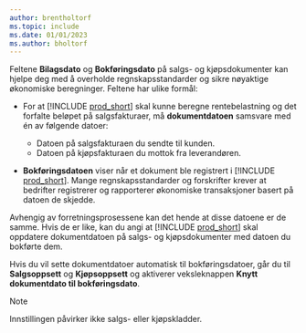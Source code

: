 ```yaml
---
author: brentholtorf
ms.topic: include
ms.date: 01/01/2023
ms.author: bholtorf
---
```


Feltene **Bilagsdato** og **Bokføringsdato**  på salgs- og kjøpsdokumenter kan hjelpe deg med å overholde regnskapsstandarder og sikre nøyaktige økonomiske beregninger. Feltene har ulike formål:

- For at [!INCLUDE [prod_short](prod_short.md)] skal kunne beregne rentebelastning og det forfalte beløpet på salgsfakturaer, må **dokumentdatoen** samsvare med én av følgende datoer:

   - Datoen på salgsfakturaen du sendte til kunden. 
   - Datoen på kjøpsfakturaen du mottok fra leverandøren.
- **Bokføringsdatoen** viser når et dokument ble registrert i [!INCLUDE [prod_short](prod_short.md)]. Mange regnskapsstandarder og forskrifter krever at bedrifter registrerer og rapporterer økonomiske transaksjoner basert på datoen de skjedde.

Avhengig av forretningsprosessene kan det hende at disse datoene er de samme. Hvis de er like, kan du angi at [!INCLUDE [prod_short](prod_short.md)] skal oppdatere dokumentdatoen på salgs- og kjøpsdokumenter med datoen du bokførte dem.  
  
Hvis du vil sette dokumentdatoer automatisk til bokføringsdatoer, går du til **Salgsoppsett** og **Kjøpsoppsett** og aktiverer veksleknappen **Knytt dokumentdato til bokføringsdato**.

> [!NOTE]
> Innstillingen påvirker ikke salgs- eller kjøpskladder.